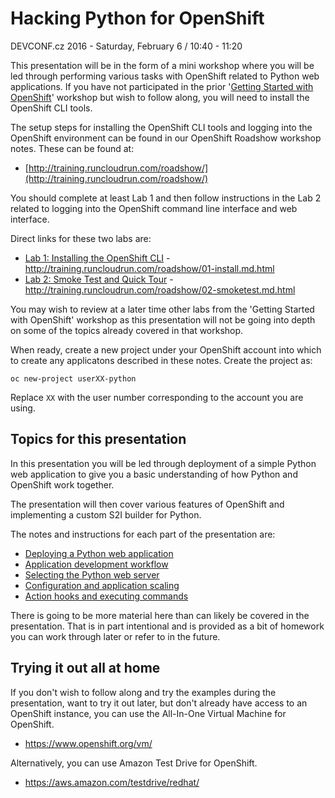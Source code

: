 # Hacking Python for OpenShift

DEVCONF.cz 2016 - Saturday, February 6 / 10:40 - 11:20

This presentation will be in the form of a mini workshop where you will be led through performing various tasks with OpenShift related to Python web applications. If you have not participated in the prior '[Getting Started with OpenShift](https://devconfcz2016.sched.org/event/5ns0/getting-started-with-openshift)' workshop but wish to follow along, you will need to install the OpenShift CLI tools.

The setup steps for installing the OpenShift CLI tools and logging into the OpenShift environment can be found in our OpenShift Roadshow workshop notes. These can be found at:

* [http://training.runcloudrun.com/roadshow/](http://training.runcloudrun.com/roadshow/)

You should complete at least Lab 1 and then follow instructions in the Lab 2 related to logging into the OpenShift command line interface and web interface.

Direct links for these two labs are:

* [Lab 1: Installing the OpenShift CLI](http://training.runcloudrun.com/roadshow/01-install.md.html) - http://training.runcloudrun.com/roadshow/01-install.md.html
* [Lab 2: Smoke Test and Quick Tour](http://training.runcloudrun.com/roadshow/02-smoketest.md.html) - http://training.runcloudrun.com/roadshow/02-smoketest.md.html

You may wish to review at a later time other labs from the 'Getting Started with OpenShift' workshop as this presentation will not be going into depth on some of the topics already covered in that workshop.

When ready, create a new project under your OpenShift account into which to create any applicatons described in these notes. Create the project as:

```
oc new-project userXX-python
```

Replace ``XX`` with the user number corresponding to the account you are using.

## Topics for this presentation

In this presentation you will be led through deployment of a simple Python web application to give you a basic understanding of how Python and OpenShift work together.

The presentation will then cover various features of OpenShift and implementing a custom S2I builder for Python.

The notes and instructions for each part of the presentation are:

* [Deploying a Python web application](deploying-a-python-web-application.md)
* [Application development workflow](application-development-workflow.md)
* [Selecting the Python web server](selecting-the-python-web-server.md)
* [Configuration and application scaling](configuration-and-application-scaling.md)
* [Action hooks and executing commands](action-hooks-and-executing-commands.md)

There is going to be more material here than can likely be covered in the presentation. That is in part intentional and is provided as a bit of homework you can work through later or refer to in the future.

## Trying it out all at home

If you don't wish to follow along and try the examples during the presentation, want to try it out later, but don't already have access to an OpenShift instance, you can use the All-In-One Virtual Machine for OpenShift.

* https://www.openshift.org/vm/

Alternatively, you can use Amazon Test Drive for OpenShift.

* https://aws.amazon.com/testdrive/redhat/








